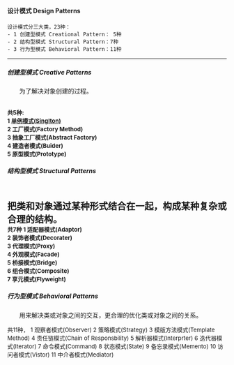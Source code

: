 #### 设计模式 Design Patterns

    设计模式分三大类，23种：
    - 1 创建型模式 Creational Pattern： 5种
    - 2 结构型模式 Structural Pattern：7种
    - 3 行为型模式 Behavioral Pattern：11种
---
##### 创建型模式 Creative Patterns
&nbsp;&nbsp;&nbsp;&nbsp;&nbsp;&nbsp;
为了解决对象创建的过程。
    
<font size=2>共5种:  
1 [单例模式(Singlton)](./src/Creative/Singleton/singleton.md)  
2 工厂模式(Factory Method)  
3 抽象工厂模式(Abstract Factory)  
4 建造者模式(Buider)  
5 原型模式(Prototype) 
</font> 
---
##### 结构型模式 Structural Patterns 
&nbsp;&nbsp;&nbsp;&nbsp;&nbsp;&nbsp;   
把类和对象通过某种形式结合在一起，构成某种复杂或合理的结构。
<font size=2>    
共7种
1 适配器模式(Adaptor)  
2 装饰者模式(Decorater)  
3 代理模式(Proxy)  
4 外观模式(Facade)  
5 桥接模式(Bridge)  
6 组合模式(Composite)  
7 享元模式(Flyweight)  
</font>
---    
##### 行为型模式 Behavioral Patterns
&nbsp;&nbsp;&nbsp;&nbsp;&nbsp;&nbsp; 
用来解决类或对象之间的交互，更合理的优化类或对象之间的关系。
    
<font size=2>      
共11种，
1 观察者模式(Observer)  
2 策略模式(Strategy)  
3 模版方法模式(Template Method)  
4 责任链模式(Chain of Responsbility)   
5 解析器模式(Interprter)   
6 迭代器模式(Iterator)  
7 命令模式(Command)  
8 状态模式(State)  
9 备忘录模式(Memento)   
10 访问者模式(Vistor)  
11 中介者模式(Mediator)  
</font>